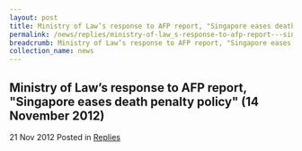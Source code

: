 ```yaml
---
layout: post
title: Ministry of Law’s response to AFP report, "Singapore eases death penalty policy" (14 November 2012)
permalink: /news/replies/ministry-of-law_s-response-to-afp-report---singapore-eases-death/
breadcrumb: Ministry of Law’s response to AFP report, "Singapore eases death penalty policy" (14 November 2012)
collection_name: news
---
```


Ministry of Law’s response to AFP report, "Singapore eases death penalty policy" (14 November 2012)
---
21 Nov 2012 Posted in [Replies](/news/replies)

